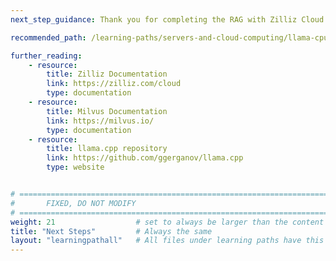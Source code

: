 ```yaml
---
next_step_guidance: Thank you for completing the RAG with Zilliz Cloud Learning Path. You might be interested in learning how to run the Llama 3.1 8B model with KleidiAI optimizations on Arm servers.

recommended_path: /learning-paths/servers-and-cloud-computing/llama-cpu/

further_reading:
    - resource:
        title: Zilliz Documentation
        link: https://zilliz.com/cloud
        type: documentation
    - resource:
        title: Milvus Documentation
        link: https://milvus.io/
        type: documentation
    - resource:
        title: llama.cpp repository
        link: https://github.com/ggerganov/llama.cpp
        type: website


# ================================================================================
#       FIXED, DO NOT MODIFY
# ================================================================================
weight: 21                  # set to always be larger than the content in this path, and one more than 'review'
title: "Next Steps"         # Always the same
layout: "learningpathall"   # All files under learning paths have this same wrapper
---
```


